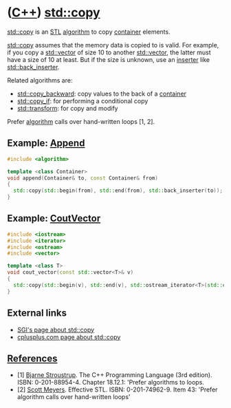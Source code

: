 # ([C++](Cpp.md)) [std::copy](CppCopy.md)

[std::copy](CppCopy.md) is an [STL](CppStl.md) [algorithm](CppAlgorithm.md) to copy
[container](CppContainer.md) elements.

[std::copy](CppCopy.md) assumes that the memory data is copied to is
valid. For example, if you copy a [std::vector](CppStdVector.md) of size
10 to another [std::vector](CppStdVector.md), the latter must have a size
of 10 at least. But if the size is unknown, use an
[inserter](CppInserter.md) like
[std::back_inserter](CppBack_inserter.md).

Related algorithms are:

 * [std::copy_backward](CppStdCopy_backward.md): copy values to the back of a [container](CppContainer.md)
 * [std::copy_if](CppStdCopy_if.md): for performing a conditional copy
 * [std::transform](CppStdTransform.md): for copy and modify

Prefer [algorithm](CppAlgorithm.md) calls over hand-written loops [1, 2].

## Example: [Append](CppAppend.md)

```c++
#include <algorithm>

template <class Container>
void append(Container& to, const Container& from)
{
  std::copy(std::begin(from), std::end(from), std::back_inserter(to));
}
```

## Example: [CoutVector](CppCoutVector.md)

```c++
#include <iostream>
#include <iterator>
#include <ostream>
#include <vector>

template <class T>
void cout_vector(const std::vector<T>& v)
{
  std::copy(std::begin(v), std::end(v), std::ostream_iterator<T>(std::cout,"\n"));
}
```

## External links

 * [SGI's page about std::copy](http://www.sgi.com/tech/stl/copy.html)
 * [cplusplus.com page about std::copy](http://www.cplusplus.com/reference/algorithm/copy)

## [References](CppReferences.md)

 * [1] [Bjarne Stroustrup](CppBjarneStroustrup.md). The C++ Programming Language (3rd edition). ISBN: 0-201-88954-4. Chapter 18.12.1: 'Prefer algorithms to loops.
 * [2] [Scott Meyers](CppScottMeyers.md). Effective STL. ISBN: 0-201-74962-9. Item 43: 'Prefer algorithm calls over hand-written loops'
